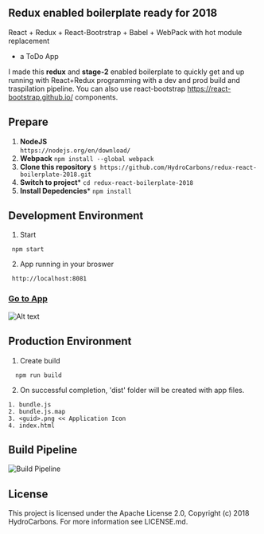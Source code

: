 ## Redux enabled boilerplate ready for 2018
React + Redux + React-Bootrstrap + Babel + WebPack with hot module replacement
+ a ToDo App 

I made this **redux** and **stage-2** enabled boilerplate to quickly get and up running with React+Redux programming with a dev and prod build and traspilation pipeline. You can also use react-bootstrap https://react-bootstrap.github.io/ components.

## Prepare
1. **NodeJS**  
``` https://nodejs.org/en/download/ ```
2. **Webpack**
``` npm install --global webpack ```
3. **Clone this repository**
``` $ https://github.com/HydroCarbons/redux-react-boilerplate-2018.git ```
4. **Switch to project***
```cd redux-react-boilerplate-2018```
5. **Install Depedencies***
``` npm install ```

## Development Environment

1. Start
```
 npm start
```

2. App running in your broswer
```
 http://localhost:8081
```

### <a href="http://localhost:8081" target="_blank">Go to App</a>

![Alt text](https://github.com/HydroCarbons/redux-react-boilerplate/blob/master/docs/app.png)

## Production Environment

1. Create build
```
  npm run build
```

2. On successful completion, 'dist' folder will be created with app files.
```
1. bundle.js
2. bundle.js.map
3. <guid>.png << Application Icon
4. index.html
```

## Build Pipeline

![Build Pipeline](https://github.com/HydroCarbons/redux-react-boilerplate-2018/blob/master/docs/workflow.png)


## License
This project is licensed under the Apache License 2.0, Copyright (c) 2018 HydroCarbons. For more information see LICENSE.md.
